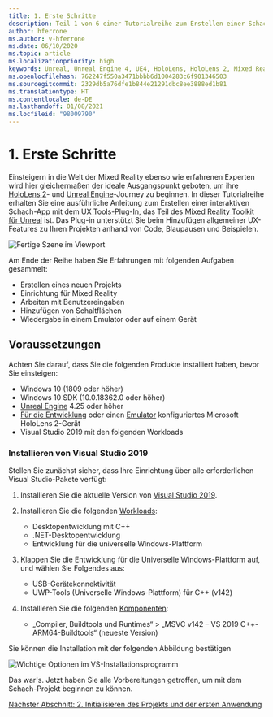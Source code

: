 ```yaml
---
title: 1. Erste Schritte
description: Teil 1 von 6 einer Tutorialreihe zum Erstellen einer Schach-App mit der Unreal Engine 4 und dem UX Tools-Plug-In des Mixed Reality-Toolkits
author: hferrone
ms.author: v-hferrone
ms.date: 06/10/2020
ms.topic: article
ms.localizationpriority: high
keywords: Unreal, Unreal Engine 4, UE4, HoloLens, HoloLens 2, Mixed Reality, Tutorial, Erste Schritte, MRTK, UXT, UX-Tools, Dokumentation, Mixed Reality-Headset Windows Mixed Reality-Headset, Virtual Reality-Headset
ms.openlocfilehash: 762247f550a3471bbbb6d1004283c6f901346503
ms.sourcegitcommit: 2329db5a76dfe1b844e21291dbc8ee3888ed1b81
ms.translationtype: HT
ms.contentlocale: de-DE
ms.lasthandoff: 01/08/2021
ms.locfileid: "98009790"
---
```

# <a name="1-getting-started"></a>1. Erste Schritte

Einsteigern in die Welt der Mixed Reality ebenso wie erfahrenen Experten wird hier gleichermaßen der ideale Ausgangspunkt geboten, um ihre [HoloLens 2](https://docs.microsoft.com/windows/mixed-reality/)- und [Unreal Engine](https://www.unrealengine.com/en-US/)-Journey zu beginnen. In dieser Tutorialreihe erhalten Sie eine ausführliche Anleitung zum Erstellen einer interaktiven Schach-App mit dem [UX Tools-Plug-In](https://github.com/microsoft/MixedReality-UXTools-Unreal), das Teil des [Mixed Reality Toolkit für Unreal](https://github.com/microsoft/MixedRealityToolkit-Unreal) ist. Das Plug-in unterstützt Sie beim Hinzufügen allgemeiner UX-Features zu Ihren Projekten anhand von Code, Blaupausen und Beispielen. 

![Fertige Szene im Viewport](images/unreal-uxt/5-endscene.PNG)

Am Ende der Reihe haben Sie Erfahrungen mit folgenden Aufgaben gesammelt:
* Erstellen eines neuen Projekts
* Einrichtung für Mixed Reality
* Arbeiten mit Benutzereingaben
* Hinzufügen von Schaltflächen
* Wiedergabe in einem Emulator oder auf einem Gerät

## <a name="prerequisites"></a>Voraussetzungen

Achten Sie darauf, dass Sie die folgenden Produkte installiert haben, bevor Sie einsteigen:
* Windows 10 (1809 oder höher)
* Windows 10 SDK (10.0.18362.0 oder höher)
* [Unreal Engine](https://www.unrealengine.com/en-US/get-now) 4.25 oder höher
* [Für die Entwicklung](../../platform-capabilities-and-apis/using-visual-studio.md#enabling-developer-mode) oder einen [Emulator](../../platform-capabilities-and-apis/using-the-hololens-emulator.md#hololens-2-emulator-overview) konfiguriertes Microsoft HoloLens 2-Gerät
* Visual Studio 2019 mit den folgenden Workloads

### <a name="installing-visual-studio-2019"></a>Installieren von Visual Studio 2019

Stellen Sie zunächst sicher, dass Ihre Einrichtung über alle erforderlichen Visual Studio-Pakete verfügt:
1. Installieren Sie die aktuelle Version von [Visual Studio 2019](https://visualstudio.microsoft.com/downloads/).
1. Installieren Sie die folgenden [Workloads](https://docs.microsoft.com/visualstudio/install/modify-visual-studio?#modify-workloads):
    * Desktopentwicklung mit C++
    * .NET-Desktopentwicklung
    * Entwicklung für die universelle Windows-Plattform
1. Klappen Sie die Entwicklung für die Universelle Windows-Plattform auf, und wählen Sie Folgendes aus: 
    * USB-Gerätekonnektivität
    * UWP-Tools (Universelle Windows-Plattform) für C++ (v142)

1. Installieren Sie die folgenden [Komponenten](https://docs.microsoft.com/visualstudio/install/modify-visual-studio?#modify-individual-components):
    * „Compiler, Buildtools und Runtimes“ > „MSVC v142 – VS 2019 C++-ARM64-Buildtools“ (neueste Version)

Sie können die Installation mit der folgenden Abbildung bestätigen

![Wichtige Optionen im VS-Installationsprogramm](images/unreal-uxt/1-install-the-tools.png)

Das war's. Jetzt haben Sie alle Vorbereitungen getroffen, um mit dem Schach-Projekt beginnen zu können.

[Nächster Abschnitt: 2. Initialisieren des Projekts und der ersten Anwendung](unreal-uxt-ch2.md)